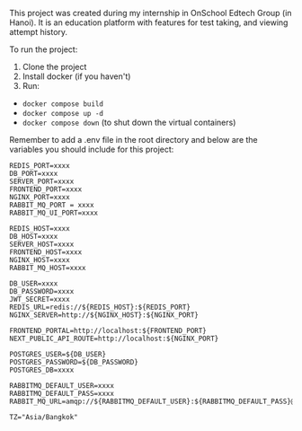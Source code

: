 This project was created during my internship in OnSchool Edtech Group (in Hanoi). It is an education platform with features for test taking, and viewing attempt history.

To run the project:
1. Clone the project
2. Install docker (if you haven't)
3. Run:
- `docker compose build`
- `docker compose up -d`
- `docker compose down` (to shut down the virtual containers)

Remember to add a .env file in the root directory and below are the variables you should include for this project:
```
REDIS_PORT=xxxx
DB_PORT=xxxx
SERVER_PORT=xxxx
FRONTEND_PORT=xxxx
NGINX_PORT=xxxx
RABBIT_MQ_PORT = xxxx
RABBIT_MQ_UI_PORT=xxxx

REDIS_HOST=xxxx
DB_HOST=xxxx
SERVER_HOST=xxxx
FRONTEND_HOST=xxxx
NGINX_HOST=xxxx
RABBIT_MQ_HOST=xxxx

DB_USER=xxxx
DB_PASSWORD=xxxx
JWT_SECRET=xxxx
REDIS_URL=redis://${REDIS_HOST}:${REDIS_PORT}
NGINX_SERVER=http://${NGINX_HOST}:${NGINX_PORT}

FRONTEND_PORTAL=http://localhost:${FRONTEND_PORT}
NEXT_PUBLIC_API_ROUTE=http://localhost:${NGINX_PORT}

POSTGRES_USER=${DB_USER}
POSTGRES_PASSWORD=${DB_PASSWORD}
POSTGRES_DB=xxxx

RABBITMQ_DEFAULT_USER=xxxx
RABBITMQ_DEFAULT_PASS=xxxx
RABBIT_MQ_URL=amqp://${RABBITMQ_DEFAULT_USER}:${RABBITMQ_DEFAULT_PASS}@${RABBIT_MQ_HOST}:${RABBIT_MQ_PORT}

TZ="Asia/Bangkok"
```
